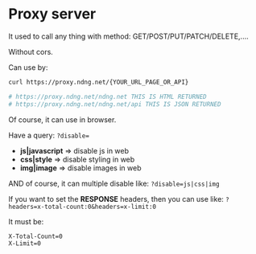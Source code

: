 # Proxy server

It used to call any thing with method: GET/POST/PUT/PATCH/DELETE,....

Without cors.

Can use by:

```bash
curl https://proxy.ndng.net/{YOUR_URL_PAGE_OR_API}

# https://proxy.ndng.net/ndng.net THIS IS HTML RETURNED
# https://proxy.ndng.net/ndng.net/api THIS IS JSON RETURNED
```

Of course, it can use in browser.

Have a query: `?disable=`

- **js|javascript** => disable js in web
- **css|style** => disable styling in web
- **img|image** => disable images in web

AND of course, it can multiple disable like: `?disable=js|css|img`

If you want to set the **RESPONSE** headers, then you can use like:
`?headers=x-total-count:0&headers=x-limit:0`

It must be:

```bash
X-Total-Count=0
X-Limit=0
```
